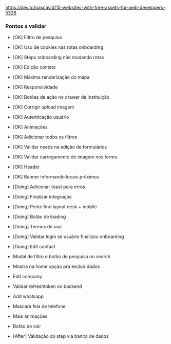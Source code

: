 https://dev.to/pascavld/15-websites-with-free-assets-for-web-developers-5328

### Pontos a validar

- [OK] Filtro de pesquisa
- [OK] Uso de cookies nas rotas onboarding
- [OK] Steps onboarding não mudando rotas
- [OK] Edição contato
- [OK] Máxima renderização do mapa
- [OK] Responsividade
- [OK] Botões de ação no drawer de instituição
- [OK] Corrigir upload imagem
- [OK] Autenticação usuário
- [OK] Animações
- [OK] Adicionar todos os filtros
- [OK] Validar needs na edição de formulários
- [OK] Validar carregamento de imagem nos forms
- [OK] Header
- [OK] Banner informando locais próximos


- [Doing] Adicionar toast para erros
- [Doing] Finalizar integração
- [Doing] Pente fino layout desk + mobile
- [Doing] Botão de loading

- [Doing] Termos de uso
- [Doing] Validar login se usuário finalizou onboarding
- [Doing] Edit contact
- Modal de filtro e botão de pesquisa no search
- Mostra na home opção pra excluir dados
- Edit company
- Validar refreshtoken no backend
- Add whatsapp
- Mascara feia de telefone
- Mais animações
- Botão de sair

- [After] Validação do step via banco de dados
